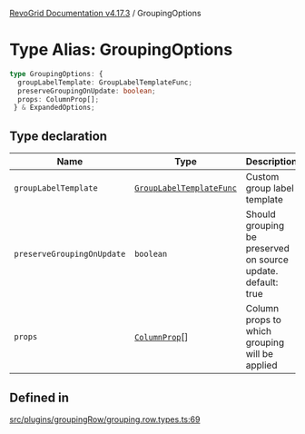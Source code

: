 [RevoGrid Documentation v4.17.3](README.md) / GroupingOptions

# Type Alias: GroupingOptions

```ts
type GroupingOptions: {
  groupLabelTemplate: GroupLabelTemplateFunc;
  preserveGroupingOnUpdate: boolean;
  props: ColumnProp[];
 } & ExpandedOptions;
```

## Type declaration

| Name | Type | Description | Defined in |
| ------ | ------ | ------ | ------ |
| `groupLabelTemplate` | [`GroupLabelTemplateFunc`](TypeAlias.GroupLabelTemplateFunc.md) | Custom group label template | [src/plugins/groupingRow/grouping.row.types.ts:83](https://github.com/revolist/revogrid/blob/c9f40461b2daa14fb3a2e5f76080a8e7b65ce7ef/src/plugins/groupingRow/grouping.row.types.ts#L83) |
| `preserveGroupingOnUpdate` | `boolean` | Should grouping be preserved on source update. default: true | [src/plugins/groupingRow/grouping.row.types.ts:79](https://github.com/revolist/revogrid/blob/c9f40461b2daa14fb3a2e5f76080a8e7b65ce7ef/src/plugins/groupingRow/grouping.row.types.ts#L79) |
| `props` | [`ColumnProp`](TypeAlias.ColumnProp.md)[] | Column props to which grouping will be applied | [src/plugins/groupingRow/grouping.row.types.ts:73](https://github.com/revolist/revogrid/blob/c9f40461b2daa14fb3a2e5f76080a8e7b65ce7ef/src/plugins/groupingRow/grouping.row.types.ts#L73) |

## Defined in

[src/plugins/groupingRow/grouping.row.types.ts:69](https://github.com/revolist/revogrid/blob/c9f40461b2daa14fb3a2e5f76080a8e7b65ce7ef/src/plugins/groupingRow/grouping.row.types.ts#L69)
